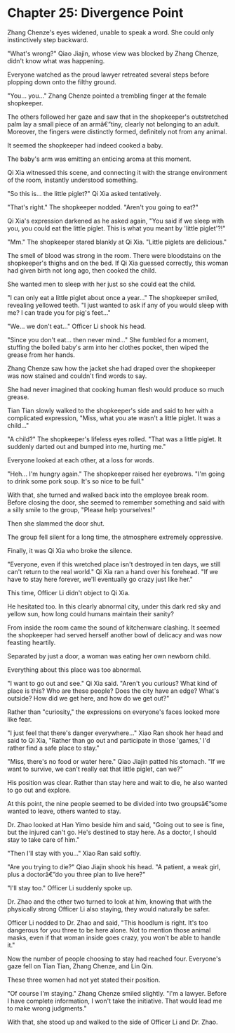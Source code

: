 ﻿# Chapter 25: Divergence Point

Zhang Chenze's eyes widened, unable to speak a word. She could only instinctively step backward.

"What's wrong?" Qiao Jiajin, whose view was blocked by Zhang Chenze, didn't know what was happening.

Everyone watched as the proud lawyer retreated several steps before plopping down onto the filthy ground.

"You... you..." Zhang Chenze pointed a trembling finger at the female shopkeeper.

The others followed her gaze and saw that in the shopkeeper's outstretched palm lay a small piece of an armâ€”tiny, clearly not belonging to an adult. Moreover, the fingers were distinctly formed, definitely not from any animal.

It seemed the shopkeeper had indeed cooked a baby.

The baby's arm was emitting an enticing aroma at this moment.

Qi Xia witnessed this scene, and connecting it with the strange environment of the room, instantly understood something.

"So this is... the little piglet?" Qi Xia asked tentatively.

"That's right." The shopkeeper nodded. "Aren't you going to eat?"

Qi Xia's expression darkened as he asked again, "You said if we sleep with you, you could eat the little piglet. This is what you meant by 'little piglet'?!"

"Mm." The shopkeeper stared blankly at Qi Xia. "Little piglets are delicious."

The smell of blood was strong in the room. There were bloodstains on the shopkeeper's thighs and on the bed. If Qi Xia guessed correctly, this woman had given birth not long ago, then cooked the child.

She wanted men to sleep with her just so she could eat the child.

"I can only eat a little piglet about once a year..." The shopkeeper smiled, revealing yellowed teeth. "I just wanted to ask if any of you would sleep with me? I can trade you for pig's feet..."

"We... we don't eat..." Officer Li shook his head.

"Since you don't eat... then never mind..." She fumbled for a moment, stuffing the boiled baby's arm into her clothes pocket, then wiped the grease from her hands.

Zhang Chenze saw how the jacket she had draped over the shopkeeper was now stained and couldn't find words to say.

She had never imagined that cooking human flesh would produce so much grease.

Tian Tian slowly walked to the shopkeeper's side and said to her with a complicated expression, "Miss, what you ate wasn't a little piglet. It was a child..."

"A child?" The shopkeeper's lifeless eyes rolled. "That was a little piglet. It suddenly darted out and bumped into me, hurting me."

Everyone looked at each other, at a loss for words.

"Heh... I'm hungry again." The shopkeeper raised her eyebrows. "I'm going to drink some pork soup. It's so nice to be full."

With that, she turned and walked back into the employee break room. Before closing the door, she seemed to remember something and said with a silly smile to the group, "Please help yourselves!"

Then she slammed the door shut.

The group fell silent for a long time, the atmosphere extremely oppressive.

Finally, it was Qi Xia who broke the silence.

"Everyone, even if this wretched place isn't destroyed in ten days, we still can't return to the real world." Qi Xia ran a hand over his forehead. "If we have to stay here forever, we'll eventually go crazy just like her."

This time, Officer Li didn't object to Qi Xia.

He hesitated too. In this clearly abnormal city, under this dark red sky and yellow sun, how long could humans maintain their sanity?

From inside the room came the sound of kitchenware clashing. It seemed the shopkeeper had served herself another bowl of delicacy and was now feasting heartily.

Separated by just a door, a woman was eating her own newborn child.

Everything about this place was too abnormal.

"I want to go out and see." Qi Xia said. "Aren't you curious? What kind of place is this? Who are these people? Does the city have an edge? What's outside? How did we get here, and how do we get out?"

Rather than "curiosity," the expressions on everyone's faces looked more like fear.

"I just feel that there's danger everywhere..." Xiao Ran shook her head and said to Qi Xia, "Rather than go out and participate in those 'games,' I'd rather find a safe place to stay."

"Miss, there's no food or water here." Qiao Jiajin patted his stomach. "If we want to survive, we can't really eat that little piglet, can we?"

His position was clear. Rather than stay here and wait to die, he also wanted to go out and explore.

At this point, the nine people seemed to be divided into two groupsâ€”some wanted to leave, others wanted to stay.

Dr. Zhao looked at Han Yimo beside him and said, "Going out to see is fine, but the injured can't go. He's destined to stay here. As a doctor, I should stay to take care of him."

"Then I'll stay with you..." Xiao Ran said softly.

"Are you trying to die?" Qiao Jiajin shook his head. "A patient, a weak girl, plus a doctorâ€”do you three plan to live here?"

"I'll stay too." Officer Li suddenly spoke up.

Dr. Zhao and the other two turned to look at him, knowing that with the physically strong Officer Li also staying, they would naturally be safer.

Officer Li nodded to Dr. Zhao and said, "This hoodlum is right. It's too dangerous for you three to be here alone. Not to mention those animal masks, even if that woman inside goes crazy, you won't be able to handle it."

Now the number of people choosing to stay had reached four. Everyone's gaze fell on Tian Tian, Zhang Chenze, and Lin Qin.

These three women had not yet stated their position.

"Of course I'm staying." Zhang Chenze smiled slightly. "I'm a lawyer. Before I have complete information, I won't take the initiative. That would lead me to make wrong judgments."

With that, she stood up and walked to the side of Officer Li and Dr. Zhao.
